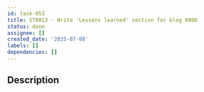 ```yaml
---
id: task-053
title: ST0013 - Write 'Lessons learned' section for blog 0006
status: done
assignee: []
created_date: '2025-07-08'
labels: []
dependencies: []
---
```


## Description
